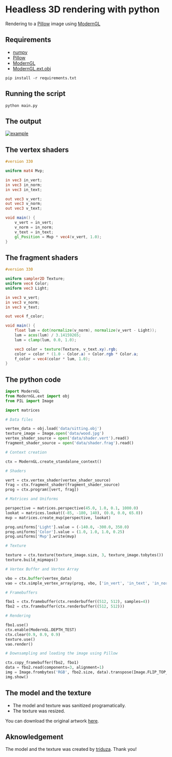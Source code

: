 # Headless 3D rendering with python

Rendering to a [Pillow](https://github.com/python-pillow/Pillow) image using [ModernGL](https://github.com/cprogrammer1994/ModernGL)

## Requirements

- [numpy](https://github.com/numpy/numpy)
- [Pillow](https://github.com/python-pillow/Pillow)
- [ModernGL](https://github.com/cprogrammer1994/ModernGL)
- [ModernGL.ext.obj](https://github.com/cprogrammer1994/ModernGL.ext.obj)

```shell
pip install -r requirements.txt
```

## Running the script

```shell
python main.py
```

## The output

[![example](https://raw.githubusercontent.com/cprogrammer1994/Headless-rendering-with-python/master/data/sitting.png)](https://github.com/cprogrammer1994/Headless-rendering-with-python/blob/master/data/sitting.png)

## The vertex shaders

```glsl
#version 330

uniform mat4 Mvp;

in vec3 in_vert;
in vec3 in_norm;
in vec3 in_text;

out vec3 v_vert;
out vec3 v_norm;
out vec3 v_text;

void main() {
	v_vert = in_vert;
	v_norm = in_norm;
	v_text = in_text;
	gl_Position = Mvp * vec4(v_vert, 1.0);
}

```

## The fragment shaders

```glsl
#version 330

uniform sampler2D Texture;
uniform vec4 Color;
uniform vec3 Light;

in vec3 v_vert;
in vec3 v_norm;
in vec3 v_text;

out vec4 f_color;

void main() {
    float lum = dot(normalize(v_norm), normalize(v_vert - Light));
    lum = acos(lum) / 3.14159265;
    lum = clamp(lum, 0.0, 1.0);

    vec3 color = texture(Texture, v_text.xy).rgb;
    color = color * (1.0 - Color.a) + Color.rgb * Color.a;
    f_color = vec4(color * lum, 1.0);
}
```

## The python code

```python
import ModernGL
from ModernGL.ext import obj
from PIL import Image

import matrices

# Data files

vertex_data = obj.load('data/sitting.obj')
texture_image = Image.open('data/wood.jpg')
vertex_shader_source = open('data/shader.vert').read()
fragment_shader_source = open('data/shader.frag').read()

# Context creation

ctx = ModernGL.create_standalone_context()

# Shaders

vert = ctx.vertex_shader(vertex_shader_source)
frag = ctx.fragment_shader(fragment_shader_source)
prog = ctx.program([vert, frag])

# Matrices and Uniforms

perspective = matrices.perspective(45.0, 1.0, 0.1, 1000.0)
lookat = matrices.lookat((-85, -180, 140), (0.0, 0.0, 65.0))
mvp = matrices.create_mvp(perspective, lookat)

prog.uniforms['Light'].value = (-140.0, -300.0, 350.0)
prog.uniforms['Color'].value = (1.0, 1.0, 1.0, 0.25)
prog.uniforms['Mvp'].write(mvp)

# Texture

texture = ctx.texture(texture_image.size, 3, texture_image.tobytes())
texture.build_mipmaps()

# Vertex Buffer and Vertex Array

vbo = ctx.buffer(vertex_data)
vao = ctx.simple_vertex_array(prog, vbo, ['in_vert', 'in_text', 'in_norm'])

# Framebuffers

fbo1 = ctx.framebuffer(ctx.renderbuffer((512, 512), samples=4))
fbo2 = ctx.framebuffer(ctx.renderbuffer((512, 512)))

# Rendering

fbo1.use()
ctx.enable(ModernGL.DEPTH_TEST)
ctx.clear(0.9, 0.9, 0.9)
texture.use()
vao.render()

# Downsampling and loading the image using Pillow

ctx.copy_framebuffer(fbo2, fbo1)
data = fbo2.read(components=3, alignment=1)
img = Image.frombytes('RGB', fbo2.size, data).transpose(Image.FLIP_TOP_BOTTOM)
img.show()
```

## The model and the texture

- The model and texture was sanitized programatically.
- The texture was resized.

You can download the original artwork [here](https://www.turbosquid.com/3d-models/free-obj-mode-dummy/662719).

## Aknowledgement

The model and the texture was created by [triduza](https://www.turbosquid.com/Search/Artists/triduza). Thank you!
